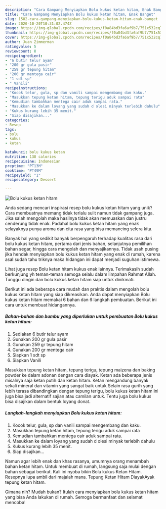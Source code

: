 ```yaml
---
description: "Cara Gampang Menyiapkan Bolu kukus ketan hitam, Enak Banget"
title: "Cara Gampang Menyiapkan Bolu kukus ketan hitam, Enak Banget"
slug: 1582-cara-gampang-menyiapkan-bolu-kukus-ketan-hitam-enak-banget
date: 2020-10-20T10:31:02.474Z
image: https://img-global.cpcdn.com/recipes/f0a84bd3fa6af9b7/751x532cq70/bolu-kukus-ketan-hitam-foto-resep-utama.jpg
thumbnail: https://img-global.cpcdn.com/recipes/f0a84bd3fa6af9b7/751x532cq70/bolu-kukus-ketan-hitam-foto-resep-utama.jpg
cover: https://img-global.cpcdn.com/recipes/f0a84bd3fa6af9b7/751x532cq70/bolu-kukus-ketan-hitam-foto-resep-utama.jpg
author: Juan Zimmerman
ratingvalue: 5
reviewcount: 8
recipeingredient:
- "6 butir telur ayam"
- "200 gr gula pasir"
- "259 gr tepung hitam"
- "200 gr mentega cair"
- "1 sdt sp"
- " Vanili"
recipeinstructions:
- "Kocok telur, gula, sp dan vanili sampai mengembang dan kaku."
- "Masukkan tepung ketan hitam, tepung terigu aduk sampai rata"
- "Kemudian tambahkan mentega cair aduk sampai rata."
- "Masukkan ke dalam loyang yang sudah d olesi minyak terlebih dahulu"
- "Kukus kurang lebih 35 menit."
- "Siap disajikan..."
categories:
- Resep
tags:
- bolu
- kukus
- ketan

katakunci: bolu kukus ketan 
nutrition: 138 calories
recipecuisine: Indonesian
preptime: "PT13M"
cooktime: "PT49M"
recipeyield: "1"
recipecategory: Dessert

---
```



![Bolu kukus ketan hitam](https://img-global.cpcdn.com/recipes/f0a84bd3fa6af9b7/751x532cq70/bolu-kukus-ketan-hitam-foto-resep-utama.jpg)

Anda sedang mencari inspirasi resep bolu kukus ketan hitam yang unik? Cara membuatnya memang tidak terlalu sulit namun tidak gampang juga. Jika salah mengolah maka hasilnya tidak akan memuaskan dan justru cenderung tidak enak. Padahal bolu kukus ketan hitam yang enak selayaknya punya aroma dan cita rasa yang bisa memancing selera kita.

Banyak hal yang sedikit banyak berpengaruh terhadap kualitas rasa dari bolu kukus ketan hitam, pertama dari jenis bahan, selanjutnya pemilihan bahan segar, hingga cara mengolah dan menyajikannya. Tidak usah pusing jika hendak menyiapkan bolu kukus ketan hitam yang enak di rumah, karena asal sudah tahu triknya maka hidangan ini dapat menjadi suguhan istimewa.

Lihat juga resep Bolu ketan hitam kukus enak lainnya. Terimakasih sudah berkunjung yh teman-teman semoga selalu dalam limpahan Rahmat Allah. Tunggu dingin dan bolu kukus ketan hitam siap untuk dinikmati.


Berikut ini ada beberapa cara mudah dan praktis dalam mengolah bolu kukus ketan hitam yang siap dikreasikan. Anda dapat menyiapkan Bolu kukus ketan hitam memakai 6 bahan dan 6 langkah pembuatan. Berikut ini cara untuk membuat hidangannya.

<!--inarticleads1-->

##### Bahan-bahan dan bumbu yang diperlukan untuk pembuatan Bolu kukus ketan hitam:

1. Sediakan 6 butir telur ayam
1. Gunakan 200 gr gula pasir
1. Gunakan 259 gr tepung hitam
1. Gunakan 200 gr mentega cair
1. Siapkan 1 sdt sp
1. Siapkan  Vanili


Masukkan tepung ketan hitam, tepung terigu, tepung maizena dan baking powder ke dalam adonan dengan cara diayak. Ketan ada beberapa jenis misalnya saja ketan putih dan ketan hitam. Ketan mengandung banyak sekali mineral dan vitamin yang sangat baik untuk Selain rasa gurih yang lebih terasa dibandingkan dengan tepung terigu, bolu kukus ketan hitam ini juga bisa jadi alternatif sajian atau camilan untuk. Tentu juga bolu kukus bisa disajikan dalam bentuk loyang donat. 

<!--inarticleads2-->

##### Langkah-langkah menyiapkan Bolu kukus ketan hitam:

1. Kocok telur, gula, sp dan vanili sampai mengembang dan kaku.
1. Masukkan tepung ketan hitam, tepung terigu aduk sampai rata
1. Kemudian tambahkan mentega cair aduk sampai rata.
1. Masukkan ke dalam loyang yang sudah d olesi minyak terlebih dahulu
1. Kukus kurang lebih 35 menit.
1. Siap disajikan...


Namun agar lebih enak dan khas rasanya, umumnya orang menambah bahan ketan hitam. Untuk membuat di rumah, langsung saja mulai dengan bahan sebagai berikut. Kali ini nyoba bikin Bolu kukus Ketan Hitam. Resepnya lupa ambil dari majalah mana. Tepung Ketan Hitam DiayakAyak tepung ketan hitam. 

Gimana nih? Mudah bukan? Itulah cara menyiapkan bolu kukus ketan hitam yang bisa Anda lakukan di rumah. Semoga bermanfaat dan selamat mencoba!
